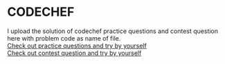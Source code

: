 # CODECHEF

I upload the solution of codechef practice questions and contest question here with problem code as name of file. <br>
[Check out practice questions and try by yourself](https://www.codechef.com/practice-old)  <br>
[Check out contest question and try by yourself](https://www.codechef.com/contests)

